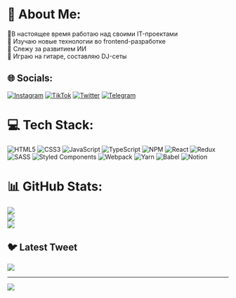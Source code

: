 # 💫 About Me:
🔭В настоящее время работаю над своими IT-проектами<br>🌱 Изучаю новые технологии во frontend-разработке<br>🤝 Слежу за развитием ИИ<br>💬 Играю на гитаре, составляю DJ-сеты


## 🌐 Socials:
[![Instagram](https://img.shields.io/badge/Instagram-%23E4405F.svg?logo=Instagram&logoColor=white)](https://instagram.com/mokastr) [![TikTok](https://img.shields.io/badge/TikTok-%23000000.svg?logo=TikTok&logoColor=white)](https://tiktok.com/@mokastr) [![Twitter](https://img.shields.io/badge/Twitter-%231DA1F2.svg?logo=Twitter&logoColor=white)](https://twitter.com/@Shushik_str) [![Telegram](https://img.shields.io/badge/-telegram-red?color=white&logo=telegram&logoColor=black)](https://t.me/mokastr)

# 💻 Tech Stack:
![HTML5](https://img.shields.io/badge/html5-%23E34F26.svg?style=for-the-badge&logo=html5&logoColor=white) ![CSS3](https://img.shields.io/badge/css3-%231572B6.svg?style=for-the-badge&logo=css3&logoColor=white) ![JavaScript](https://img.shields.io/badge/javascript-%23323330.svg?style=for-the-badge&logo=javascript&logoColor=%23F7DF1E) ![TypeScript](https://img.shields.io/badge/typescript-%23007ACC.svg?style=for-the-badge&logo=typescript&logoColor=white) ![NPM](https://img.shields.io/badge/NPM-%23000000.svg?style=for-the-badge&logo=npm&logoColor=white) ![React](https://img.shields.io/badge/react-%2320232a.svg?style=for-the-badge&logo=react&logoColor=%2361DAFB) ![Redux](https://img.shields.io/badge/redux-%23593d88.svg?style=for-the-badge&logo=redux&logoColor=white) ![SASS](https://img.shields.io/badge/SASS-hotpink.svg?style=for-the-badge&logo=SASS&logoColor=white) ![Styled Components](https://img.shields.io/badge/styled--components-DB7093?style=for-the-badge&logo=styled-components&logoColor=white) ![Webpack](https://img.shields.io/badge/webpack-%238DD6F9.svg?style=for-the-badge&logo=webpack&logoColor=black) ![Yarn](https://img.shields.io/badge/yarn-%232C8EBB.svg?style=for-the-badge&logo=yarn&logoColor=white) ![Babel](https://img.shields.io/badge/Babel-F9DC3e?style=for-the-badge&logo=babel&logoColor=black) ![Notion](https://img.shields.io/badge/Notion-%23000000.svg?style=for-the-badge&logo=notion&logoColor=white)
# 📊 GitHub Stats:
![](https://github-readme-stats.vercel.app/api?username=mokastr&theme=dark&hide_border=false&include_all_commits=false&count_private=false)<br/>
![](https://github-readme-streak-stats.herokuapp.com/?user=mokastr&theme=dark&hide_border=false)<br/>
![](https://github-readme-stats.vercel.app/api/top-langs/?username=mokastr&theme=dark&hide_border=false&include_all_commits=false&count_private=false&layout=compact)

## 🐦 Latest Tweet
[![](https://gtce.itsvg.in/api?username=@Shushik_str)](https://github.com/VishwaGauravIn/github-twitter-card-embed)

---
[![](https://visitcount.itsvg.in/api?id=mokastr&icon=0&color=0)](https://visitcount.itsvg.in)

<!-- Proudly created with GPRM ( https://gprm.itsvg.in ) -->

